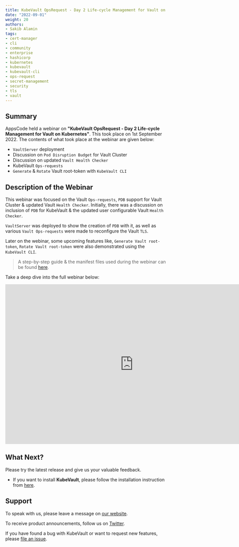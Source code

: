 ```yaml
---
title: KubeVault OpsRequest - Day 2 Life-cycle Management for Vault on Kubernetes
date: "2022-09-01"
weight: 20
authors:
- Sakib Alamin
tags:
- cert-manager
- cli
- community
- enterprise
- hashicorp
- kubernetes
- kubevault
- kubevault-cli
- ops-request
- secret-management
- security
- tls
- vault
---
```


## Summary

AppsCode held a webinar on **"KubeVault OpsRequest - Day 2 Life-cycle Management for Vault on Kubernetes"**. This took place on 1st September 2022. The contents of what took place at the webinar are given below:

- `VaultServer` deployment 
- Discussion on `Pod Disruption Budget` for Vault Cluster
- Discussion on updated `Vault Health Checker`
- KubeVault `Ops-requests`
- `Generate` & `Rotate` Vault root-token with `KubeVault CLI`

## Description of the Webinar

This webinar was focused on the Vault `Ops-requests`, `PDB` support for Vault Cluster & updated Vault `Health Checker`. Initially, there was a discussion on inclusion of `PDB` for KubeVault & the updated user configurable Vault `Health Checker`. 

`VaultServer` was deployed to show the creation of `PDB` with it, as well as various `Vault Ops-requests` were made to reconfigure the Vault `TLS`.

Later on the webinar, some upcoming features like, `Generate Vault root-token`, `Rotate Vault root-token` were also demonstrated using the `KubeVault CLI`.

> A step-by-step guide & the manifest files used during the webinar can be found [here](https://github.com/kubevault/demo). 

  Take a deep dive into the full webinar below:

<iframe style="height: 500px; width: 800px" src="https://www.youtube.com/embed/A0n80pnwTpY" title="YouTube video player" frameborder="0" allow="accelerometer; autoplay; clipboard-write; encrypted-media; gyroscope; picture-in-picture" allowfullscreen></iframe>

## What Next?

Please try the latest release and give us your valuable feedback.

* If you want to install **KubeVault**, please follow the installation instruction from [here](https://kubevault.com/docs/v2022.06.16/setup/).


## Support

To speak with us, please leave a message on [our website](https://appscode.com/contact/).

To receive product announcements, follow us on [Twitter](https://twitter.com/KubeVault).

If you have found a bug with KubeVault or want to request new features, please [file an issue](https://github.com/kubevault/project/issues/new).
